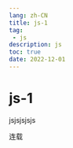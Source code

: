 ```yaml
---
lang: zh-CN
title: js-1
tag: 
 - js
description: js
toc: true
date: 2022-12-01
---
```


# js-1

jsjsjsjsjs

连载
